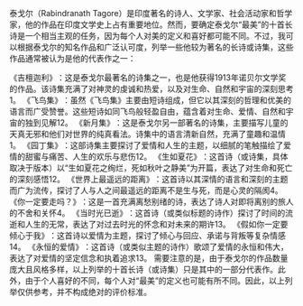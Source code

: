 泰戈尔（‌Rabindranath Tagore）‌是印度著名的诗人、‌文学家、‌社会活动家和哲学家，‌他的作品在印度文学史上占有重要地位。‌然而，‌要确定泰戈尔“最美”的十首长诗是一个相当主观的任务，‌因为每个人对美的定义和喜好都可能不同。‌不过，‌我可以根据泰戈尔的知名作品和广泛认可度，‌列举一些他较为著名的长诗或诗集，‌这些作品通常被认为是他的代表作之一：‌

 《‌吉檀迦利》‌：‌这是泰戈尔最著名的诗集之一，‌也是他获得1913年诺贝尔文学奖的作品。‌该诗集充满了对神灵的虔诚和热爱，‌以及对生命、‌自然和宇宙的深刻思考1。‌
 《‌飞鸟集》‌：‌虽然《‌飞鸟集》‌主要由短诗组成，‌但它以其深刻的哲理和优美的语言而广受赞誉。‌这些短诗如同飞鸟般轻盈自由，‌蕴含着对生命、‌爱情、‌自然和宇宙的独到见解12。‌
 《‌新月集》‌：‌这是泰戈尔另一部著名的诗集，‌主要描写儿童的天真无邪和他们对世界的纯真看法。‌诗集中的语言清新自然，‌充满了童趣和温情1。‌
 《‌园丁集》‌：‌这部诗集主要探讨了爱情和人生的主题，‌以细腻的笔触描绘了爱情的甜蜜与痛苦、‌人生的欢乐与悲伤12。‌
 《‌生如夏花》‌：‌这首诗（‌或诗集，‌具体取决于版本）‌以“生如夏花之绚烂，‌死如秋叶之静美”为开篇，‌表达了对生命和死亡的深刻感悟12。‌
 《‌世界上最遥远的距离》‌：‌这首诗以其深情的语言和深刻的主题而广为流传，‌探讨了人与人之间最遥远的距离不是生与死，‌而是心灵的隔阂4。‌
 《‌你一定要走吗？‌》‌：‌这是一首充满离愁别绪的诗，‌表达了诗人对即将离别的旅人的不舍和关怀4。‌
 《‌当时光已逝》‌：‌这首诗（‌或类似标题的诗作）‌探讨了时间的流逝和人生的无常，‌表达了对过去时光的怀念和对未来的期许13。‌
 《‌假如你一定要倾心于我》‌：‌这首诗以爱情为主题，‌探讨了倾心与回应、‌承诺与背叛等复杂情感14。‌
 《‌永恒的爱情》‌：‌这首诗（‌或类似主题的诗作）‌歌颂了爱情的永恒和伟大，‌表达了对爱情的坚定信念和执着追求13。‌
需要注意的是，‌由于泰戈尔的作品数量庞大且风格多样，‌以上列举的十首长诗（‌或诗集）‌只是其中的一部分代表作。‌此外，‌由于个人喜好的不同，‌每个人对“最美”的定义也可能有所不同。‌因此，‌以上列举仅供参考，‌并不构成绝对的评价标准。‌
